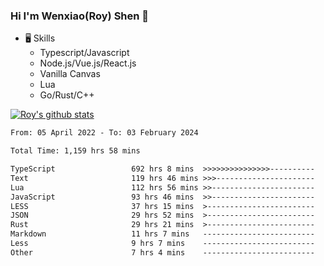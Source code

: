 ### Hi I'm Wenxiao(Roy) Shen 👋
- 🖥 Skills
  - Typescript/Javascript
  - Node.js/Vue.js/React.js
  - Vanilla Canvas
  - Lua
  - Go/Rust/C++

[![Roy's github stats](https://github-readme-stats.vercel.app/api?username=RoyShen12&show_icons=true&theme=radical&hide=prs,contribs)](https://github.com/anuraghazra/github-readme-stats)
<!--START_SECTION:waka-->

```txt
From: 05 April 2022 - To: 03 February 2024

Total Time: 1,159 hrs 58 mins

TypeScript                 692 hrs 8 mins  >>>>>>>>>>>>>>>----------   59.31 %
Text                       119 hrs 46 mins >>>----------------------   10.26 %
Lua                        112 hrs 56 mins >>-----------------------   09.68 %
JavaScript                 93 hrs 46 mins  >>-----------------------   08.04 %
LESS                       37 hrs 15 mins  >------------------------   03.19 %
JSON                       29 hrs 52 mins  >------------------------   02.56 %
Rust                       29 hrs 21 mins  >------------------------   02.51 %
Markdown                   11 hrs 7 mins   -------------------------   00.95 %
Less                       9 hrs 7 mins    -------------------------   00.78 %
Other                      7 hrs 4 mins    -------------------------   00.61 %
```

<!--END_SECTION:waka-->
